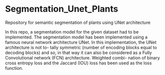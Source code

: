 # Segmentation_Unet_Plants
Repository for semantic segmentation of plants using UNet architecture

In this repo, a segmentation model for the given
dataset had to be implemented. The segmentation model has
been implemented using a famous neural network architecture
UNet. In this implementation, the UNet architecture is not to-
tally symmetric (number of encoding blocks equal to decoding
blocks) and so, in that way it can also be considered as a Fully
Convolutional network (FCN) architecture. Weighted combi-
nation of binary cross entropy loss and the Jaccard (IOU)
loss has been used as the loss function.
